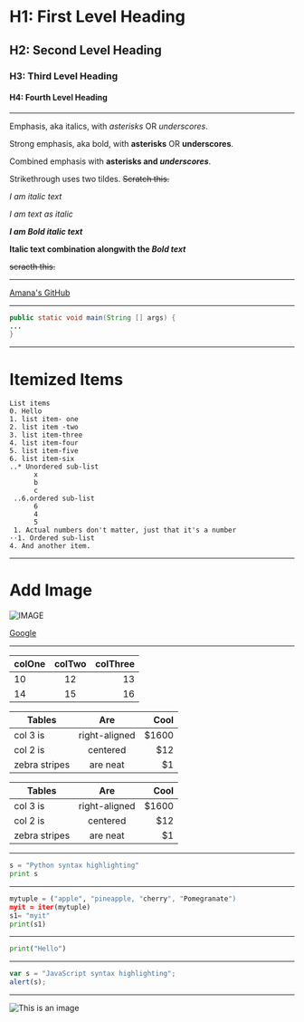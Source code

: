 # H1: First Level Heading
## H2: Second Level Heading
### H3: Third Level Heading
#### H4: Fourth Level Heading

***

Emphasis, aka italics, with *asterisks* OR _underscores_.

Strong emphasis, aka bold, with **asterisks** OR __underscores__.

Combined emphasis with **asterisks and _underscores_**.

Strikethrough uses two tildes. ~~Scratch this.~~

*I am italic text* 

_I am text as italic_

**_I am Bold italic text_**

**Italic text combination alongwith the _Bold text_**

~~scracth this.~~
***
[Amana's GitHub](https://github.com/amanaarshad)

***

```java
public static void main(String [] args) {
...
}
```

***

# Itemized Items

```
List items
0. Hello
1. list item- one
2. list item -two
3. list item-three
4. list item-four
5. list item-five
6. list item-six
..* Unordered sub-list
      x
      b
      c
 ..6.ordered sub-list
      6
      4
      5
 1. Actual numbers don't matter, just that it's a number
⋅⋅1. Ordered sub-list
4. And another item.
```

***

# Add Image

![IMAGE](https://myoctocat.com/assets/images/base-octocat.svg)

[Google](https://google.com)

***

|colOne | colTwo | colThree|
|-------|:------:|--------:|
|10     |      12|    13   |
|14     |      15|   16    |



| Tables        | Are           | Cool  |
| ------------- |:-------------:| -----:|
| col 3 is      | right-aligned | $1600 |
| col 2 is      | centered      |   $12 |
| zebra stripes | are neat      |    $1 |

| Tables        | Are           | Cool  |
| ------------- |:-------------:| -----:|
| col 3 is      | right-aligned | $1600 |
| col 2 is      | centered      |   $12 |
| zebra stripes | are neat      |    $1 |

***

```python
s = "Python syntax highlighting"
print s
```

***

```Python
mytuple = ("apple", "pineapple, "cherry", "Pomegranate")
myit = iter(mytuple)
s1= "myit"
print(s1)
```

***

```python
print("Hello")
```
***

```javascript
var s = "JavaScript syntax highlighting";
alert(s);
```

***
![This is an image](https://www.google.com.pk/search?q=SEASHELL&tbm=isch&ved=2ahUKEwjPt6u2uIL7AhUOmRoKHVKZARsQ2-cCegQIABAA&oq=SEASHELL&gs_lcp=CgNpbWcQAzIHCAAQsQMQQzIECAAQQzIFCAAQgAQyBQgAEIAEMgUIABCABDIFCAAQgAQyBQgAEIAEMgUIABCABDIFCAAQgAQyBQgAEIAEOgoIABCxAxCDARBDOggIABCABBCxAzoLCAAQgAQQsQMQgwE6BwgAEIAEEANQ3wZYg_oBYNf8AWgAcAB4AYAB6QOIAZYckgEHMi01LjQuMpgBAKABAaoBC2d3cy13aXotaW1nsAEAwAEB&sclient=img&ei=BYpbY4-hII6yatKyhtgB&bih=671&biw=1156&hl=en)

